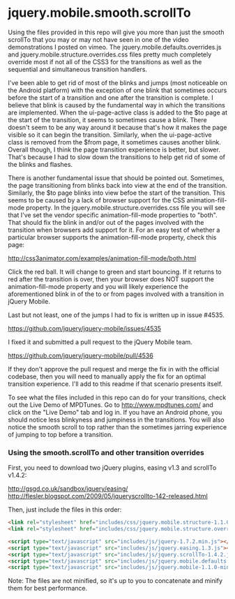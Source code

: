 jquery.mobile.smooth.scrollTo
============================= 

Using the files provided in this repo will give you more than just the smooth scrollTo that you may or may not have seen in one of the video demonstrations I posted on vimeo.  The jquery.mobile.defaults.overrides.js and jquery.mobile.structure.overrides.css files pretty much completely override most if not all of the CSS3 for the transitions as well as the sequential and simultaneous transition handlers.  

I've been able to get rid of most of the blinks and jumps (most noticeable on the Android platform) with the exception of one blink that sometimes occurs before the start of a transition and one after the transition is complete.  I believe that blink is caused by the fundamental way in which the transitions are implemented.  When the ui-page-active class is added to the $to page at the start of the transition, it seems to sometimes cause a blink.  There doesn't seem to be any way around it because that's how it makes the page visible so it can begin the transition.  Similarly, when the ui-page-active class is removed from the $from page, it sometimes causes another blink.  Overall though, I think the page transition experience is better, but slower.  That's because I had to slow down the transitions to help get rid of some of the blinks and flashes.  

There is another fundamental issue that should be pointed out.  Sometimes, the page transitioning from blinks back into view at the end of the transition.  Similarly, the $to page blinks into view befoe the start of the transition.  This seems to be caused by a lack of browser support for the CSS animation-fill-mode property.  In the jquery.mobile.structure.overrides.css file you will see that I've set the vendor specific animation-fill-mode properties to "both".  That should fix the blink in and/or out of the pages involved with the transition when browsers add support for it.  For an easy test of whether a particular browser supports the animation-fill-mode property, check this page:

http://css3animator.com/examples/animation-fill-mode/both.html

Click the red ball.  It will change to green and start bouncing.  If it returns to red after the transition is over, then your browser does NOT support the animation-fill-mode property and you will likely experience the aforementioned blink in of the to or from pages involved with a transition in jQuery Mobile.  

Last but not least, one of the jumps I had to fix is written up in issue #4535.  

https://github.com/jquery/jquery-mobile/issues/4535

I fixed it and submitted a pull request to the jQuery Mobile team.  

https://github.com/jquery/jquery-mobile/pull/4536

If they don't approve the pull request and merge the fix in with the official codebase, then you will need to manually apply the fix for an optimal transition experience.  I'll add to this readme if that scenario presents itself.  

To see what the files included in this repo can do for your transitions, check out the Live Demo of MPDTunes.  Go to http://www.mpdtunes.com/ and click on the "Live Demo" tab and log in.  If you have an Android phone, you should notice less blinkyness and jumpiness in the transitions.  You will also notice the smooth scroll to top rather than the sometimes jarring experience of jumping to top before a transition. 

### Using the smooth.scrollTo and other transition overrides

First, you need to download two jQuery plugins, easing v1.3 and scrollTo v1.4.2:  

http://gsgd.co.uk/sandbox/jquery/easing/
http://flesler.blogspot.com/2009/05/jqueryscrollto-142-released.html

Then, just include the files in this order:

```html
<link rel="stylesheet" href="includes/css/jquery.mobile.structure-1.1.0.min.css" />
<link rel="stylesheet" href="includes/css/jquery.mobile.structure.overrides.css" />

<script type="text/javascript" src="includes/js/jquery-1.7.2.min.js"></script>
<script type="text/javascript" src="includes/js/jquery.easing.1.3.js"></script>
<script type="text/javascript" src="includes/js/jquery.scrollTo-1.4.2.js"></script>
<script type="text/javascript" src="includes/js/jquery.mobile.defaults.overrides.js"></script>
<script type="text/javascript" src="includes/js/jquery.mobile-1.1.0-min.js"></script>
```
Note:  The files are not minified, so it's up to you to concatenate and minify them for best performance.
